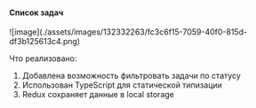 <h4>Список задач</h5>
![image](./assets/images/132332263/fc3c6f15-7059-40f0-815d-df3b125613c4.png)

<p>Что реализовано:

1) Добавлена возможность фильтровать задачи по статусу
2) Использован TypeScript для статической типизации
3) Redux сохраняет данные в local storage</p>
